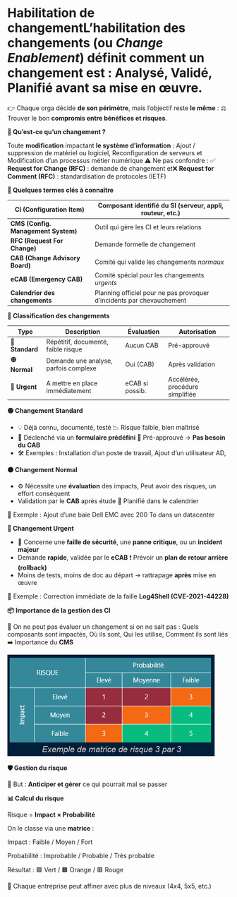 # Habilitation de changementL’**habilitation des changements** (ou *Change Enablement*) définit comment un changement est : Analysé, Validé, Planifié avant sa mise en œuvre.

👉 Chaque orga décide **de son périmètre**, mais l’objectif reste **le même** : ⚖️ Trouver le bon **compromis entre bénéfices et risques**.

**🔁 Qu’est-ce qu’un changement ?**

Toute **modification** impactant **le système d’information** : Ajout / suppression de matériel ou logiciel, Reconfiguration de serveurs et Modification d’un processus métier numérique ⚠️ Ne pas confondre : ✅ **Request for Change (RFC)** : demande de changement et❌ **Request for Comment (RFC)** : standardisation de protocoles (IETF)

**🔩 Quelques termes clés à connaître**

| **CI (Configuration Item)** | Composant identifié du SI (serveur, appli, routeur, etc.) |
|--|--|
| **CMS (Config. Management System)** | Outil qui gère les CI et leurs relations |
| **RFC (Request For Change)** | Demande formelle de changement |
| **CAB (Change Advisory Board)** | Comité qui valide les changements *normaux* |
| **eCAB (Emergency CAB)** | Comité spécial pour les changements *urgents* |
| **Calendrier des changements** | Planning officiel pour ne pas provoquer d’incidents par chevauchement |

**🧠 Classification des changements**

| **Type** | **Description** | **Évaluation** | **Autorisation** |
|--|--|--|--|
| 🔵 **Standard** | Répétitif, documenté, faible risque | Aucun CAB | Pré-approuvé |
| 🟠 **Normal** | Demande une analyse, parfois complexe | Oui (CAB) | Après validation |
| 🔴 **Urgent** | A mettre en place immédiatement | eCAB si possib. | Accélérée, procédure simplifiée |

**🟢 Changement Standard**

- 💡 Déjà connu, documenté, testé 📉 Risque faible, bien maîtrisé
- 📄 Déclenché via un **formulaire prédéfini** 🔐 Pré-approuvé → **Pas besoin du CAB**
- 🛠️ Exemples : Installation d’un poste de travail, Ajout d’un utilisateur AD,

**🟠 Changement Normal**

- ⚙️ Nécessite une **évaluation** des impacts, Peut avoir des risques, un effort conséquent
- Validation par le **CAB** après étude 🔁 Planifié dans le calendrier

🧪 Exemple : Ajout d’une baie Dell EMC avec 200 To dans un datacenter

**🔴 Changement Urgent**

- 🚨 Concerne une **faille de sécurité**, une **panne critique**, ou un **incident majeur**
- Demande **rapide**, validée par le **eCAB** ❗ Prévoir un **plan de retour arrière (rollback)**
- Moins de tests, moins de doc au départ → rattrapage **après** mise en œuvre

🧪 Exemple : Correction immédiate de la faille **Log4Shell (CVE-2021-44228)**

**📦 Importance de la gestion des CI**

🎯 On ne peut pas évaluer un changement si on ne sait pas : Quels composants sont impactés, Où ils sont, Qui les utilise, Comment ils sont liés ➡️ Importance du **CMS**

![](../../media/Cours-Intro-ITIL4-V2-Habilitation-de-changement-image1.png)

**🛡️ Gestion du risque**

🎯 But : **Anticiper et gérer** ce qui pourrait mal se passer

**📊 Calcul du risque**

Risque = **Impact × Probabilité**

On le classe via une **matrice** :

Impact : Faible / Moyen / Fort

Probabilité : Improbable / Probable / Très probable

Résultat : 🟩 Vert / 🟧 Orange / 🟥 Rouge

🧠 Chaque entreprise peut affiner avec plus de niveaux (4x4, 5x5, etc.)

